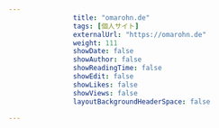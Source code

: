 ---
                title: "omarohn.de"
                tags: [個人サイト]
                externalUrl: "https://omarohn.de"
                weight: 111
                showDate: false
                showAuthor: false
                showReadingTime: false
                showEdit: false
                showLikes: false
                showViews: false
                layoutBackgroundHeaderSpace: false
                ---

